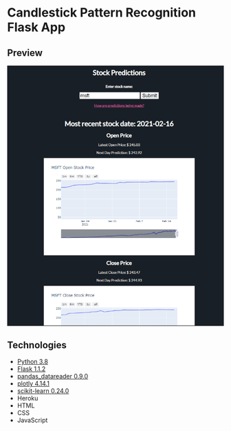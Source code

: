  # Candlestick Pattern Recognition Flask App
 

  ## Preview
   [![Preview](./img/sample.png)](https://stock-prediction-flask-app.herokuapp.com/)

  ## Technologies
  * [Python 3.8](https://www.python.org/)
  * [Flask 1.1.2](https://flask.palletsprojects.com/en/1.1.x/)
  * [pandas_datareader 0.9.0](https://pandas-datareader.readthedocs.io/en/latest/)   
  * [plotly 4.14.1](https://plotly.com/)  
  * [scikit-learn 0.24.0](https://scikit-learn.org/stable/)
  * Heroku
  * HTML
  * CSS
  * JavaScript
   

